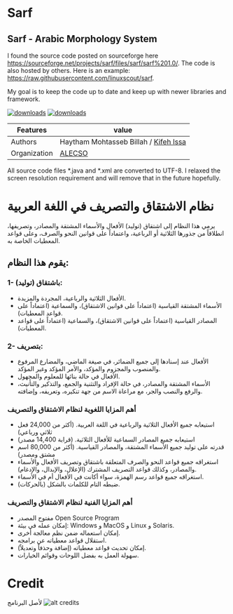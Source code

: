 # Sarf
## Sarf - Arabic Morphology System

I found the source code posted on sourceforge here https://sourceforge.net/projects/sarf/files/sarf/sarf%201.0/. The code is also hosted by others.
Here is an example: https://raw.githubusercontent.com/linuxscout/sarf.

My goal is to keep the code up to date and keep up with newer libraries and framework.


[![downloads]( https://img.shields.io/sourceforge/dt/sarf.svg)](http://sourceforge.org/projects/sarf)
[![downloads]( https://img.shields.io/sourceforge/dm/sarf.svg)](http://sourceforge.org/projects/sarf)
 

Features |   value
---------|---------------------------------------------------------------------------------
Authors  | Haytham Mohtasseb Billah / [Kifeh Issa](http://github.com/kifehi)
Organization | [ALECSO](http://www.alecso.org.tn) 


All source code files *.java and *.xml are converted to UTF-8. 
I relaxed the screen resolution requirement and will remove that in the future hopefully.

# نظام الاشتقاق والتصريف في اللغة العربية
يرمي هذا النظام إلى اشتقاق (توليد) الأفعال والأسماء المشتقة والمصادر، وتصريفها، انطلاقاً من جذورها الثلاثية أو الرباعية، واعتماداً على قوانين النحو والصرف، وعلى قواعد المعطيات الخاصة به.

## يقوم هذا النظام:

### 1- باشتقاق (توليد):
* الأفعال الثلاثية والرباعية، المجردة والمزيدة.
* الأسماء المشتقة القياسية (اعتماداً على قوانين الاشتقاق)، والسماعية (اعتماداً على قواعد المعطيات).
* المصادر القياسية (اعتماداً على قوانين الاشتقاق)، والسماعية (اعتماداً على قواعد المعطيات).

### 2- بتصريف:

* الأفعال عند إسنادها إلى جميع الضمائر، في صيغة الماضي، والمضارع المرفوع والمنصوب والمجزوم والمؤكد، والأمر المؤكد وغير المؤكد.
* الأفعال في حالة بنائها للمعلوم والمجهول.
*  الأسماء المشتقة والمصادر، في حالة الإفراد والتثنية والجمع، والتذكير والتأنيث، والرفع والنصب والجر، مع مراعاة الاسم من جهة تنكيره، وتعريفه، وإضافته.

### أهم المزايا اللغوية لنظام الاشتقاق والتصريف
* استيعابه جميع الأفعال الثلاثية والرباعية في اللغة العربية. (أكثر من 24,000 فعل ثلاثي ورباعي)
* استيعابه جميع المصادر السماعية للأفعال الثلاثية. (قرابة 14,400 مصدر)
* قدرته على توليد جميع الأسماء المشتقة، والمصادر القياسية. (أكثر من 80,000 اسم مشتق ومصدر)
* استغراقه جميع قواعد النحو والصرف المتعلقة باشتقاق وتصريف الأفعال والأسماء والمصادر، وكذلك قواعد التصريف المشترك (الإعلال، والإبدال، والإدغام).
* استغراقه جميع قواعد رسم الهمزة، سواء أكانت في الأفعال أم في الأسماء.
* ضبطه التام للكلمات بالشكل (بالحركات).

### أهم المزايا الفنية لنظام الاشتقاق والتصريف
* مفتوح المصدر Open Source Program
* إمكان عمله في بيئة: Windows و MacOS و Linux و Solaris.
* إمكان استعماله ضمن نظم معالجة أخرى.
* استقلال قواعد معطياته عن برامجه.
* إمكان تحديث قواعد معطياته (إضافة وحذفاً وتعديلاً).
* سهولة العمل به بفضل اللوحات وقوائم الخيارات.

# Credit 
لأصل البرنامج 
![alt credits](https://user-images.githubusercontent.com/916695/134840142-13da7bff-f47f-49c6-bfc0-94e5d5ddaa62.png)
